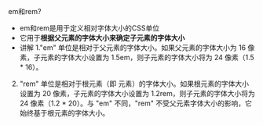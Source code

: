 em和rem?
- em和rem是用于定义相对字体大小的CSS单位
- 它用于**根据父元素的字体大小来确定子元素的字体大小**
- 讲解
1."em" 单位是相对于父元素的字体大小。如果父元素的字体大小为 16 像素，子元素的字体大小设置为 1.5em，则子元素的字体大小将为 24 像素（1.5 * 16）。
2. "rem" 单位是相对于根元素（即 <html> 元素）的字体大小。如果根元素的字体大小设置为 20 像素，子元素的字体大小设置为 1.2rem，则子元素的字体大小将为 24 像素（1.2 * 20）。与 "em" 不同，"rem" 不受父元素字体大小的影响，它始终基于根元素的字体大小。